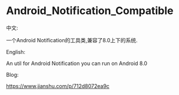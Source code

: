 # Android_Notification_Compatible


中文:

一个Android Notification的工具类,兼容了8.0上下的系统.

English:

An util for Android Notification you can run on Android 8.0

Blog:

https://www.jianshu.com/p/712d8072ea9c

